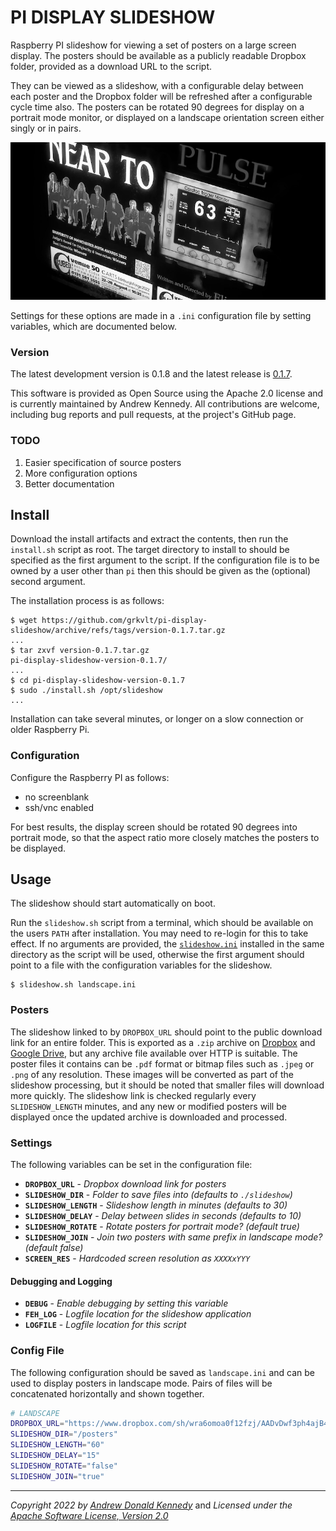 PI DISPLAY SLIDESHOW
====================

Raspberry PI slideshow for viewing a set of posters on a large screen
display. The posters should be available as a publicly readable Dropbox
folder, provided as a download URL to the script.

They can be viewed as a slideshow, with a configurable delay between each
poster and the Dropbox folder will be refreshed after a configurable cycle
time also. The posters can be rotated 90 degrees for display on a portrait
mode monitor, or displayed on a landscape orientation screen either singly
or in pairs.

![posters on landscape screen](slideshow.png)

Settings for these options are made in a `.ini` configuration file by
setting variables, which are documented below.

### Version

The latest development version is 0.1.8 and the latest release is
[0.1.7](https://github.com/grkvlt/pi-display-slideshow/releases/tag/version-0.1.7).

This software is provided as Open Source using the Apache 2.0 license and
is currently maintained by Andrew Kennedy.  All contributions are welcome,
including bug reports and pull requests, at the project's GitHub page.

### TODO

1. Easier specification of source posters
2. More configuration options
3. Better documentation

## Install

Download the install artifacts and extract the contents, then run the
`install.sh` script as root. The target directory to install to should be
specified as the first argument to the script. If the configuration file
is to be owned by a user other than `pi` then this should be given as the
(optional) second argument.

The installation process is as follows:

```shell
$ wget https://github.com/grkvlt/pi-display-slideshow/archive/refs/tags/version-0.1.7.tar.gz
...
$ tar zxvf version-0.1.7.tar.gz
pi-display-slideshow-version-0.1.7/
...
$ cd pi-display-slideshow-version-0.1.7
$ sudo ./install.sh /opt/slideshow
...
```

Installation can take several minutes, or longer on a slow connection or
older Raspberry Pi.

### Configuration

Configure the Raspberry PI as follows:

* no screenblank
* ssh/vnc enabled

For best results, the display screen should be rotated 90 degrees into
portrait mode, so that the aspect ratio more closely matches the posters to
be displayed.

## Usage

The slideshow should start automatically on boot.

Run the `slideshow.sh` script from a terminal, which should be
available on the users `PATH` after installation. You may need to
re-login for this to take effect. If no arguments are provided, the
[`slideshow.ini`](slideshow.ini) installed in the same directory
as the script will be used, otherwise the first argument should
point to a file with the configuration variables for the slideshow.

```shell
$ slideshow.sh landscape.ini
```

### Posters

The slideshow linked to by `DROPBOX_URL` should point to the public
download link for an entire folder.  This is exported as a `.zip` archive
on [Dropbox](https://dropbox.com/) and [Google
Drive](https://drive.google.com/), but any archive file available over HTTP
is suitable. The poster files it contains can be `.pdf` format or bitmap
files such as `.jpeg` or `.png` of any resolution. These images will be
converted as part of the slideshow processing, but it should be noted that
smaller files will download more quickly. The slideshow link is checked
regularly every `SLIDESHOW_LENGTH` minutes, and any new or modified posters
will be displayed once the updated archive is downloaded and processed.

### Settings

The following variables can be set in the configuration file:

- **`DROPBOX_URL`** - _Dropbox download link for posters_
- **`SLIDESHOW_DIR`** - _Folder to save files into (defaults to `./slideshow`)_
- **`SLIDESHOW_LENGTH`** - _Slideshow length in minutes (defaults to 30)_
- **`SLIDESHOW_DELAY`** - _Delay between slides in seconds (defaults to 10)_
- **`SLIDESHOW_ROTATE`** - _Rotate posters for portrait mode? (default true)_
- **`SLIDESHOW_JOIN`** - _Join two posters with same prefix in landscape mode? (default false)_
- **`SCREEN_RES`** - _Hardcoded screen resolution as `XXXXxYYY`_

#### Debugging and Logging

- **`DEBUG`** - _Enable debugging by setting this variable_
- **`FEH_LOG`** - _Logfile location for the slideshow application_
- **`LOGFILE`** - _Logfile location for this script_

### Config File

The following configuration should be saved as `landscape.ini` and can be
used to display posters in landscape mode. Pairs of files will be
concatenated horizontally and shown together.

```bash
# LANDSCAPE
DROPBOX_URL="https://www.dropbox.com/sh/wra6omoa0f12fzj/AADvDwf3ph4ajB4QFrBMv3Qca"
SLIDESHOW_DIR="/posters"
SLIDESHOW_LENGTH="60"
SLIDESHOW_DELAY="15"
SLIDESHOW_ROTATE="false"
SLIDESHOW_JOIN="true"
```

---
_Copyright 2022 by [Andrew Donald Kennedy](mailto:andrew.international@gmail.com)_ and
_Licensed under the [Apache Software License, Version 2.0](http://www.apache.org/licenses/LICENSE-2.0)_